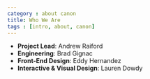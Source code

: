 ```yaml
---
category : about canon
title: Who We Are
tags : [intro, about, canon]
---
```


* **Project Lead**: Andrew Raiford
* **Engineering**: Brad Gignac
* **Front-End Design**: Eddy Hernandez
* **Interactive & Visual Design**: Lauren Dowdy